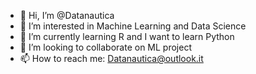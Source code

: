 - 👋 Hi, I’m @Datanautica
- 👀 I’m interested in Machine Learning and Data Science
- 🌱 I’m currently learning R and I want to learn Python
- 💞️ I’m looking to collaborate on ML project
- 📫 How to reach me: Datanautica@outlook.it

<!---
Datanautica/Datanautica is a ✨ special ✨ repository because its `README.md` (this file) appears on your GitHub profile.
You can click the Preview link to take a look at your changes.
--->
